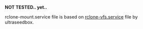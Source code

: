 **NOT TESTED.. yet..**

rclone-mount.service file is based on [rclone-vfs.service](https://github.com/ultraseedbox/UltraSeedbox-Scripts/blob/master/MergerFS-Rclone/Service%20Files/rclone-vfs.service) file by ultraseedbox.
